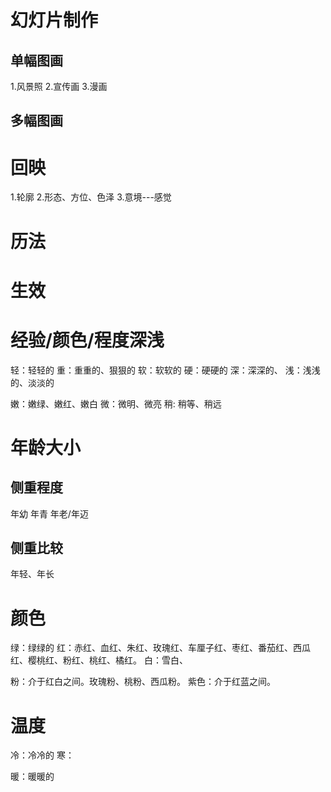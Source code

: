 # 幻灯片制作
## 单幅图画
1.风景照
2.宣传画
3.漫画

## 多幅图画
# 回映
1.轮廓
2.形态、方位、色泽
3.意境---感觉

# 历法
# 生效

# 经验/颜色/程度深浅
轻：轻轻的
重：重重的、狠狠的
软：软软的
硬：硬硬的
深：深深的、
浅：浅浅的、淡淡的

嫩：嫩绿、嫩红、嫩白
微：微明、微亮
稍: 稍等、稍远

# 年龄大小
## 侧重程度
年幼
年青
年老/年迈
## 侧重比较
年轻、年长

# 颜色
绿：绿绿的
红：赤红、血红、朱红、玫瑰红、车厘子红、枣红、番茄红、西瓜红、樱桃红、粉红、桃红、橘红。
白：雪白、

粉：介于红白之间。玫瑰粉、桃粉、西瓜粉。
紫色：介于红蓝之间。

# 温度
冷：冷冷的
寒：

暖：暖暖的

